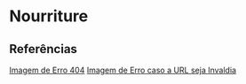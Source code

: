 # Nourriture

## Referências
[Imagem de Erro 404](https://www.freepik.com/free-vector/404-error-with-person-looking-concept-illustration_20824298.htm)
[Imagem de Erro caso a URL seja Invaldia](https://stackoverflow.com/questions/52568872/flutter-how-to-handle-image-network-error-like-404-or-wrong-url/64531787#64531787)